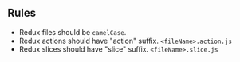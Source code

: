 ## Rules
- Redux files should be `camelCase`.
- Redux actions should have "action" suffix. `<fileName>.action.js`
- Redux slices should have "slice" suffix. `<fileName>.slice.js`